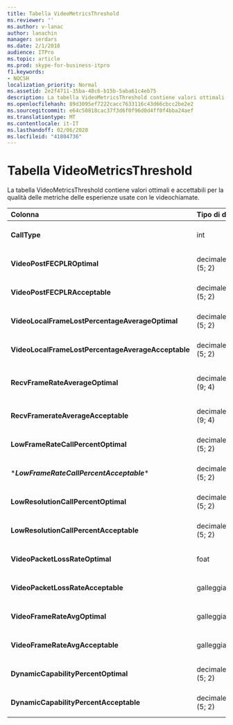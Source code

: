 ```yaml
---
title: Tabella VideoMetricsThreshold
ms.reviewer: ''
ms.author: v-lanac
author: lanachin
manager: serdars
ms.date: 2/1/2018
audience: ITPro
ms.topic: article
ms.prod: skype-for-business-itpro
f1.keywords:
- NOCSH
localization_priority: Normal
ms.assetid: 2e2f4711-35ba-48c6-b15b-5aba61c4eb75
description: La tabella VideoMetricsThreshold contiene valori ottimali e accettabili per la qualità delle metriche delle esperienze usate con le videochiamate.
ms.openlocfilehash: 89d3095ef7222cacc7633116c43d66cbcc2be2e2
ms.sourcegitcommit: e64c50818cac37f3d6f0f96d0d4ff0f4bba24aef
ms.translationtype: MT
ms.contentlocale: it-IT
ms.lasthandoff: 02/06/2020
ms.locfileid: "41804736"
---
```

# <a name="videometricsthreshold-table"></a>Tabella VideoMetricsThreshold
 
La tabella VideoMetricsThreshold contiene valori ottimali e accettabili per la qualità delle metriche delle esperienze usate con le videochiamate.
  

| **Colonna**                                               | **Tipo di dati**       | **Chiave/indice**  | **Dettagli**                          |
|:---------------------------------------------------------|:--------------------|:---------------|:-------------------------------------|
| **CallType** <br/>                                       | int  <br/>          | Principale  <br/> | Tipo di chiamata inserita.  <br/> |
| **VideoPostFECPLROptimal** <br/>                         | decimale (5; 2)  <br/> |                | Il valore predefinito è 0,05.  <br/>    |
| **VideoPostFECPLRAcceptable** <br/>                      | decimale (5; 2)  <br/> |                | Il valore predefinito è 0,10.  <br/>    |
| **VideoLocalFrameLostPercentageAverageOptimal** <br/>    | decimale (5; 2)  <br/> |                | Il valore predefinito è 5,0.  <br/>     |
| **VideoLocalFrameLostPercentageAverageAcceptable** <br/> | decimale (5; 2)  <br/> |                | Il valore predefinito è 10,0.  <br/>    |
| **RecvFrameRateAverageOptimal** <br/>                    | decimale (9; 4)  <br/> |                | Il valore predefinito è 12,0000.  <br/> |
| **RecvFramerateAverageAcceptable** <br/>                 | decimale (9; 4)  <br/> |                | Il valore predefinito è 7,0000.  <br/>  |
| **LowFrameRateCallPercentOptimal** <br/>                 | decimale (5; 2)  <br/> |                | Il valore predefinito è 5,0.  <br/>     |
| \****LowFrameRateCallPercentAcceptable***\* <br/>        | decimale (5; 2)  <br/> |                | Il valore predefinito è 10.0/  <br/>    |
| **LowResolutionCallPercentOptimal** <br/>                | decimale (5; 2)  <br/> |                | Il valore predefinito è 5,0.  <br/>     |
| **LowResolutionCallPercentAcceptable** <br/>             | decimale (5; 2)  <br/> |                | Il valore predefinito è 10,0.  <br/>    |
| **VideoPacketLossRateOptimal** <br/>                     | foat  <br/>         |                | Il valore predefinito è 0,05.  <br/>    |
| **VideoPacketLossRateAcceptable** <br/>                  | galleggiante  <br/>        |                | Il valore predefinito è 0,10.  <br/>    |
| **VideoFrameRateAvgOptimal** <br/>                       | galleggiante  <br/>        |                | Il valore predefinito è 12.  <br/>      |
| **VideoFrameRateAvgAcceptable** <br/>                    | galleggiante  <br/>        |                | Il valore predefinito è 7.  <br/>       |
| **DynamicCapabilityPercentOptimal** <br/>                | decimale (5; 2)  <br/> |                | Il valore predefinito è 5,00.  <br/>    |
| **DynamicCapabilityPercentAcceptable** <br/>             | decimale (5; 2)  <br/> |                | Il valore predefinito è 10,00.  <br/>   |

